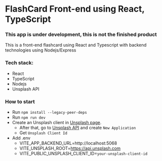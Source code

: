 # FlashCard Front-end using React, TypeScript

### This app is under development, this is not the finished product

This is a front-end flashcard using React and Typescript with backend technologies using Nodejs/Express

### Tech stack:
- React
- TypeScript
- Nodejs
- Unsplash API

### How to start
- Run `npm install --legacy-peer-deps`
- Run `npm run dev`
- Create an Unsplash client in [Unsplash page](https://unsplash.com/login?referrer=%2F).
  - After that, go to [Unsplash API](https://unsplash.com/oauth/applications) and create `New Application`
  - Get `Unsplash Client Id`
- Add .env
  - VITE_APP_BACKEND_URL=http://localhost:5068
  - VITE_UNSPLASH_ROOT=https://api.unsplash.com
  - VITE_PUBLIC_UNSPLASH_CLIENT_ID=`your-unsplash-client-id`
